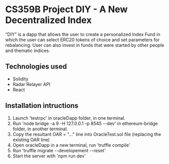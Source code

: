 # CS359B Project DIY - A New Decentralized Index

“DIY” is a dapp that allows the user to create a personalized Index Fund in which the user can select ERC20 tokens of choice and set parameters for rebalancing. User can also invest in funds that were started by other people and thematic indices. 

## Technologies used

* Solidity
* Radar Relayer API
* React

## Installation intructions

1. Launch 'testrpc' in oracleDapp folder, in one terminal.
2. Run 'node bridge -a 9 -H 127.0.0.1 -p 8545 --dev' in ethereum-bridge folder, in another terminal.
3. Copy the resultant OAR = "..." line into OracleTest.sol file (replacing the existing OAR line)
4. Open oracleDapp in a new terminal, run 'truffle compile'
5. Run 'truffle migrate --developement --reset'
6. Start the server with 'npm run dev'
